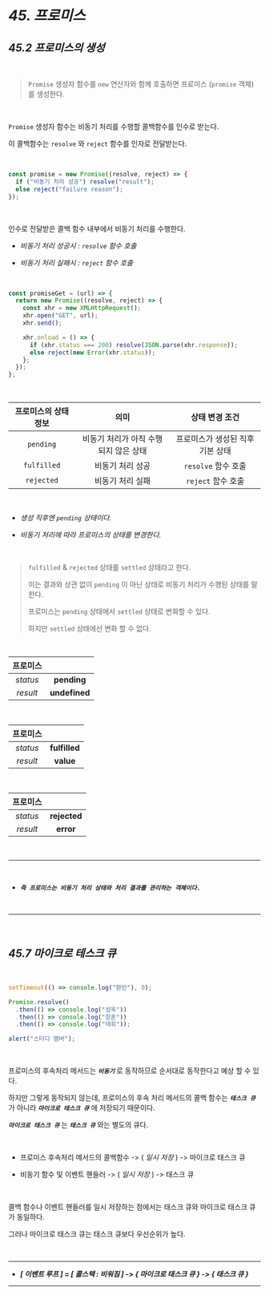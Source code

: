 # **_45. 프로미스_**

## **_45.2 프로미스의 생성_**

<br>

> `Promise` 생성자 함수를 `new` 연산자와 함께 호출하면 프로미스 (`promise` 객체) 를 생성한다.

<br>

`Promise` 생성자 함수는 비동기 처리를 수행할 콜백함수를 인수로 받는다.

이 콜백함수는 `resolve` 와 `reject` 함수를 인자로 전달받는다.

<br>

```js
const promise = new Promise((resolve, reject) => {
  if ("비동기 처리 성공") resolve("result");
  else reject("failure reason");
});
```

<br>

인수로 전달받은 콜백 함수 내부에서 비동기 처리를 수행한다.

- _비동기 처리 성공시 : `resolve` 함수 호출_
  <br>

- _비동기 처리 실패시 : `reject` 함수 호출_

<br>

```js
const promiseGet = (url) => {
  return new Promise((resolve, reject) => {
    const xhr = new XMLHttpRequest();
    xhr.open("GET", url);
    xhr.send();

    xhr.onload = () => {
      if (xhr.status === 200) resolve(JSON.parse(xhr.response));
      else reject(new Error(xhr.status));
    };
  });
};
```

<br>

| 프로미스의 상태 정보 |                 의미                  |          상태 변경 조건          |
| :------------------: | :-----------------------------------: | :------------------------------: |
|      `pending`       | 비동기 처리가 아직 수행되지 않은 상태 | 프로미스가 생성된 직후 기본 상태 |
|     `fulfilled`      |           비동기 처리 성공            |       `resolve` 함수 호출        |
|      `rejected`      |           비동기 처리 실패            |        `reject` 함수 호출        |

<br>

- _생성 직후엔 `pending` 상태이다._
  <br>

- _비동기 처리에 따라 프로미스의 상태를 변경한다._

<br>

> `fulfilled` & `rejected` 상태를 `settled` 상태라고 한다.
>
> 이는 결과와 상관 없이 `pending` 이 아닌 상태로 비동기 처리가 수행된 상태를 말한다.
>
> 프로미스는 `pending` 상태에서 `settled` 상태로 변화할 수 있다.
>
> 하지만 `settled` 상태에선 변화 할 수 없다.

<br>

| 프로미스 |               |
| :------: | :-----------: |
| _status_ |  **pending**  |
| _result_ | **undefined** |

<br>

| 프로미스 |               |
| :------: | :-----------: |
| _status_ | **fulfilled** |
| _result_ |   **value**   |

<br>

| 프로미스 |              |
| :------: | :----------: |
| _status_ | **rejected** |
| _result_ |  **error**   |

<br>

---

<br>

- **_`즉 프로미스는 비동기 처리 상태와 처리 결과를 관리하는 객체이다.`_**

<br>

---

<br>

## **_45.7 마이크로 테스크 큐_**

<br>

```js
setTimeout(() => console.log("환민"), 0);

Promise.resolve()
  .then(() => console.log("성욱"))
  .then(() => console.log("창훈"))
  .then(() => console.log("태휘"));

alert("스터디 멤버");
```

<br>

프로미스의 후속처리 메서드는 **_`비동기`_** 로 동작하므로 순서대로 동작한다고 예상 할 수 있다.

하지만 그렇게 동작되지 않는데, 프로미스의 후속 처리 메서드의 콜백 함수는 **_`태스크 큐`_** 가 아니라 **_`마이크로 태스크 큐`_** 에 저장되기 때문이다.

**_`마이크로 태스크 큐`_** 는 **_`태스크 큐`_** 와는 별도의 큐다.

<br>

- 프로미스 후속처리 메서드의 콜백함수 -> ( _일시 저장_ ) -> 마이크로 태스크 큐
  <br>

- 비동기 함수 및 이벤트 핸들러 -> ( _일시 저장_ ) -> 태스크 큐

<br>

콜백 함수나 이벤트 핸들러를 일시 저장하는 점에서는 태스크 큐와 마이크로 태스크 큐가 동일하다.

그러나 마이크로 태스크 큐는 태스크 큐보다 우선순위가 높다.

<br>

---

- **_[ 이벤트 루프 ] = [ 콜스택 : 비워짐 ] -> { 마이크로 태스크 큐 } -> { 태스크 큐 }_**

---
